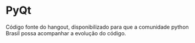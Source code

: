PyQt
====

Código fonte do hangout, disponibilizado para que a comunidade python Brasil possa acompanhar a evolução do código.
